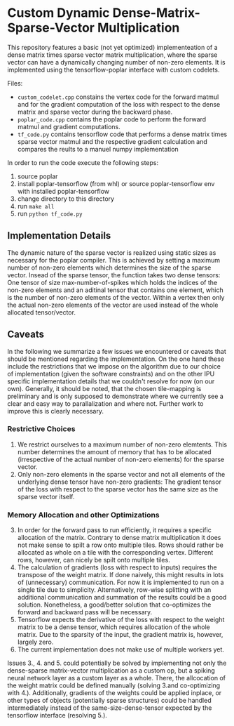 # Custom Dynamic Dense-Matrix-Sparse-Vector Multiplication

This repository features a basic (not yet optimized) implementeation of a dense matrix times sparse vector matrix multiplication, where the sparse vector can have a dynamically changing number of non-zero elements. It is implemented using the tensorflow-poplar interface with custom codelets.

Files:

* `custom_codelet.cpp` constains the vertex code for the forward matmul and for the gradient computation of the loss with respect to the dense matrix and sparse vector during the backward phase.
* `poplar_code.cpp` contains the poplar code to perform the forward matmul and gradient computations.
* `tf_code.py` contains tensorflow code that performs a dense matrix times sparse vector matmul and the respective gradient calculation and compares the reults to a manuel numpy implementation

In order to run the code execute the following steps:

1. source poplar
2. install poplar-tensorflow (from whl) or source poplar-tensorflow env with installed poplar-tensorflow
3. change directory to this directory
4. run ```make all```
5. run ```python tf_code.py```

## Implementation Details

The dynamic nature of the sparse vector is realized using static sizes as necessary for the poplar compiler. This is achieved by setting a maximum number of non-zero elements which determines the size of the sparse vector. Insead of the sparse tensor, the function takes two dense tensors: One tensor of size max-number-of-spikes which holds the indices of the non-zero elements and an aditinal tensor that contains one element, which is the number of non-zero elements of the vector. Within a vertex then only the actual non-zero elements of the vector are used instead of the whole allocated tensor/vector.

## Caveats

In the following we summarize a few issues we encountered or caveats that should be mentioned regarding the implementation. On the one hand these include the restrictions that we impose on the algorithm due to our choice of implementation (given the software constraints) and on the other IPU specific implementation details that we couldn't resolve for now (on our own). Generally, it should be noted, that the chosen tile-mapping is preliminary and is only supposed to demonstrate where we currently see a clear and easy way to parallalization and where not. Further work to improve this is clearly necessary.

### Restrictive Choices

1. We restrict ourselves to a maximum number of non-zero elemtents. This number determines the amount of memory that has to be allocated (irrespective of the actual number of non-zero elements) for the sparse vector.
2. Only non-zero elements in the sparse vector and not all elements of the underlying dense tensor have non-zero gradients: The gradient tensor of the loss with respect to the sparse vector has the same size as the sparse vector itself.

### Memory Allocation and other Optimizations

3. In order for the forward pass to run efficiently, it requires a specific allocation of the matrix. Contrary to dense matrix multiplication it does not make sense to spilt a row onto multiple tiles. Rows should rather be allocated as whole on a tile with the corresponding vertex. Different rows, however, can nicely be spilt onto multiple tiles.
4. The calculation of gradients (loss with respect to inputs) requires the transpose of the weight matrix. If done naively, this might results in lots of (unnecessary) communication. For now it is implemented to run on a single tile due to simplicity. Alternatively, row-wise splitting with an additional communication and summation of the results could be a good solution. Nonetheless, a good/better solution that co-optimizes the forward and backward pass will be necessary.
5. Tensorflow expects the derivative of the loss with respect to the weight matrix to be a dense tensor, which requires allocation of the whole matrix. Due to the sparsity of the input, the gradient matrix is, however, largely zero.
6. The current implementation does not make use of multiple workers yet.

Issues 3., 4. and 5. could potentially be solved by implementing not only the dense-sparse matrix-vector multiplication as a custom op, but a spiking neural network layer as a custom layer as a whole. There, the allcocation of the weight matrix could be defined manually (solving 3.and co-optimizing with 4.). Additionally, gradients of the weights could be applied inplace, or other types of objects (potentially sparse structures) could be handled intermediately instead of the same-size-dense-tensor expected by the tensorflow interface (resolving 5.).
